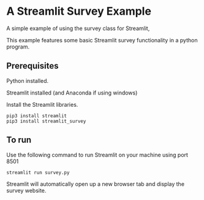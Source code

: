 # A Streamlit Survey Example
A simple example of using the survey class for Streamlit,

This example features some basic Streamlit survey functionality in a python program.

## Prerequisites

Python installed.

Streamlit installed (and Anaconda if using windows)

Install the Streamlit libraries.

```shell
pip3 install streamlit
pip3 install streamlit_survey
```

## To run

Use the following command to run Streamlit on your machine using port 8501

```shell
streamlit run survey.py
```

Streamlit will automatically open up a new browser tab and display the survey website.
